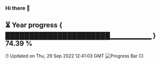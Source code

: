 ### Hi there 👋
⏳ Year progress { ██████████████████████▁▁▁▁▁▁▁▁ } 74.39 %
---
⏰ Updated on Thu, 29 Sep 2022 12:41:03 GMT
![Progress Bar CI](https://github.com/liununu/liununu/workflows/Progress%20Bar%20CI/badge.svg)
